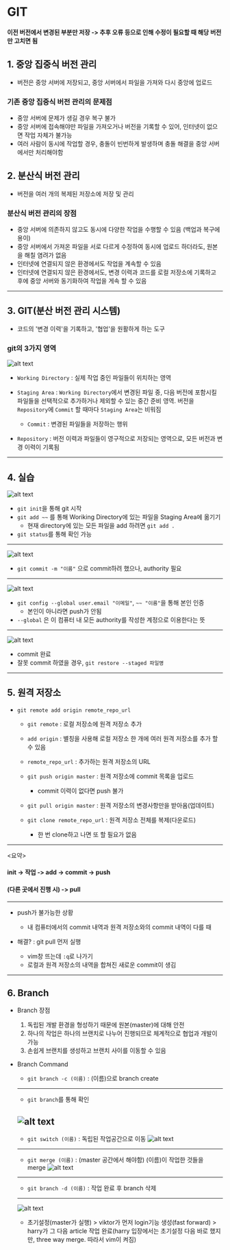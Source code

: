 # GIT

#### 이전 버전에서 변경된 부분만 저장 -> 추후 오류 등으로 인해 수정이 필요할 때 해당 버전만 고치면 됨

## 1. 중앙 집중식 버전 관리
- 버전은 중앙 서버에 저장되고, 중앙 서버에서 파일을 가져와 다시 중앙에 업로드

### 기존 중앙 집중식 버전 관리의 문제점
- 중앙 서버에 문제가 생길 경우 복구 불가
- 중앙 서버에 접속해야만 파일을 가져오거나 버전을 기록할 수 있어, 인터넷이 없으면 작업 자체가 불가능
- 여러 사람이 동시에 작업할 경우, 충돌이 빈번하게 발생하며 충돌 해결을 중앙 서버에서만 처리해야함

## 2. 분산식 버전 관리
- 버전을 여러 개의 복제된 저장소에 저장 및 관리

### 분산식 버전 관리의 장점
- 중앙 서버에 의존하지 않고도 동시에 다양한 작업을 수행할 수 있음 (백업과 복구에 용이)
- 중앙 서버에서 가져온 파일을 서로 다르게 수정하여 동시에 업로드 하더라도, 원본을 해칠 염려가 없음
- 인터넷에 연결되지 않은 환경에서도 작업을 계속할 수 있음
- 인터넷에 연결되지 않은 환경에서도, 변경 이력과 코드를 로컬 저장소에 기록하고 후에 중앙 서버와 동기화하여 작업을 게속 할 수 있음

---

## 3. GIT(분산 버전 관리 시스템)
- 코드의 '변경 이력'을 기록하고, '협업'을 원활하게 하는 도구

### git의 3가지 영역
![alt text](image.png)
- `Working Directory` : 실제 작업 중인 파일들이 위치하는 영역

- `Staging Area` : `Working Directory`에서 변경된 파일 중, 다음 버전에 포함시킬 파일들을 선택적으로 추가하거나 제외할 수 있는 중간 준비 영역. 버전을 `Repository`에 `Commit` 할 때마다 `Staging Area`는 비워짐
  
  - `Commit` : 변경된 파일들을 저장하는 행위


- `Repository` : 버전 이력과 파일들이 영구적으로 저장되는 영역으로, 모든 버전과 변경 이력이 기록됨

---
## 4. 실습
![alt text](<git.png>)
- `git init`을 통해 git 시작
- `git add ~~` 를 통해 Woriking Directory에 있는 파일을 Staging Area에 옮기기
  - 현재 directory에 있는 모든 파일을 add 하려면 `git add .`
- `git status`를 통해 확인 가능

---

![alt text](commit.png)
- `git commit -m "이름"` 으로 commit하려 했으나, authority 필요

---

![alt text](config.png)
- `git config --global user.email "이메일"`, `~~ "이름"`을 통해 본인 인증
  - 본인이 아니라면 push가 안됨
- `--global` 은 이 컴퓨터 내 모든 authority를 작성한 계정으로 이용한다는 뜻

---

![alt text](commit2.png)
- commit 완료
- 잘못 commit 하였을 경우, `git restore --staged 파일명`

---

## 5. 원격 저장소
- `git remote add origin remote_repo_url`
  - `git remote` : 로컬 저장소에 원격 저장소 추가
  - `add origin` : 별칭을 사용해 로컬 저장소 한 개에 여러 원격 저장소를 추가 할 수 있음
  - `remote_repo_url` : 추가하는 원격 저장소의 URL
  - `git push origin master` : 원격 저장소에 commit 목록을 업로드
    - commit 이력이 없다면 push 불가

  - `git pull origin master` : 원격 저장소의 변경사항만을 받아옴(업데이트)
  - `git clone remote_repo_url` : 원격 저장소 전체를 복제(다운로드)
    - 한 번 clone하고 나면 또 할 필요가 없음

---
  <요약>

  #### init -> 작업 -> add -> commit -> push
  #### (다른 곳에서 진행 시) -> pull
---

- push가 불가능한 상황
  - 내 컴퓨터에서의 commit 내역과 원격 저장소와의 commit 내역이 다를 때

- 해결? : git pull 먼저 실행
  - vim창 뜨는데 `:q`로 나가기
  - 로컬과 원격 저장소의 내역을 합쳐진 새로운 commit이 생김

---

## 6. Branch
- Branch 장점
  
  1. 독립된 개발 환경을 형성하기 때문에 원본(master)에 대해 안전
  2. 하나의 작업은 하나의 브랜치로 나누어 진행되므로 체계적으로 협업과 개발이 가능
  3. 손쉽게 브랜치를 생성하고 브랜치 사이를 이동할 수 있음

- Branch Command
  - `git branch -c (이름)` : (이름)으로 branch create
  ---
  - `git branch`를 통해 확인

  ![alt text](image-1.png)
  ---
  - `git switch (이름)` : 독립된 작업공간으로 이동
  ![alt text](switch.png)
  ---
  - `git merge (이름)` : (master 공간에서 해야함) (이름)이 작업한 것들을 merge
  ![alt text](merge.png)
  ---
  - `git branch -d (이름)` : 작업 완료 후 branch 삭제
  ---
  ![alt text](graph.png)
  - 초기설정(master가 실행) > viktor가 먼저 login기능 생성(fast forward) > harry가 그 다음 article 작업 완료(harry 입장에서는 초기설정 다음 바로 했지만, three way merge. 따라서 vim이 켜짐)